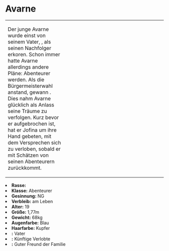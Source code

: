 # Avarne

<primary-label ref="npc"/>

<secondary-label ref="faergria"/>

<secondary-label ref="thaugrien"/>

<secondary-label ref="justicia"/>

<table>
<tr><td>
<p>
Der junge Avarne wurde einst von seinem Vater, <a href="Hosgrid.md"></a>, als seinen Nachfolger erkoren. Schon immer
hatte Avarne allerdings andere Pläne: Abenteurer werden. Als die Bürgermeisterwahl anstand, gewann
<a href="Jofina.md"></a>. Dies nahm Avarne glücklich als Anlass seine Träume zu verfolgen. Kurz bevor er aufgebrochen
ist, hat er Jofina um ihre Hand gebeten, mit dem Versprechen sich zu verloben, sobald er mit Schätzen von seinen
Abenteurern zurückkommt.
</p>

</td><td width="300">
<!-- Edit here -->
<img src="avarne.png" alt="" />
</td></tr>
</table>

<procedure title="Allgemeine Informationen">
<list columns="3">
<li><b>Rasse:</b> <a href="Folks.md" anchor="menschen"></a></li>
<li><b>Klasse:</b> Abenteurer</li>
<li><b>Gesinnung:</b> NG</li>
<li><b>Verbleib:</b> am Leben</li>
</list>
</procedure>

<procedure title="Aussehen">
<list columns="3">
<li><b>Alter:</b> 19</li>
<li><b>Größe:</b> 1,77m</li>
<li><b>Gewicht:</b> 68kg</li>
<li><b>Augenfarbe:</b> Blau</li>
<li><b>Haarfarbe:</b> Kupfer</li>
</list>
</procedure>

<procedure title="Beziehungen">
<list columns="3">
<li><b><a href="Hosgrid.md"></a>:</b> Vater</li>
<li><b><a href="Jofina.md"></a>:</b> Künftige Verlobte</li>
<li><b><a href="Burdig.md"></a>:</b> Guter Freund der Familie</li>
</list>
</procedure>

<!--
## Notizen

- **Ziele:** 
- **Geheimnisse:** 
-->
